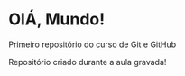 # OlÁ, Mundo!
 Primeiro repositório do curso de Git e GitHub

Repositório criado durante a aula gravada!